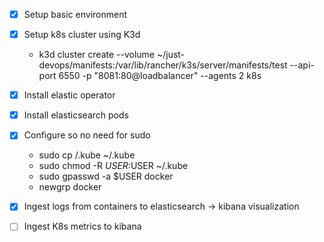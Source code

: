 - [x] Setup basic environment
- [x] Setup k8s cluster using K3d
  - k3d cluster create --volume ~/just-devops/manifests:/var/lib/rancher/k3s/server/manifests/test --api-port 6550 -p "8081:80@loadbalancer" --agents 2 k8s
- [x] Install elastic operator
- [x] Install elasticsearch pods
- [x] Configure so no need for sudo
  - sudo cp /.kube ~/.kube
  - sudo chmod -R $USER:$USER ~/.kube
  - sudo gpasswd -a $USER docker
  - newgrp docker
- [x] Ingest logs from containers to elasticsearch -> kibana visualization
- [ ] Ingest K8s metrics to kibana

